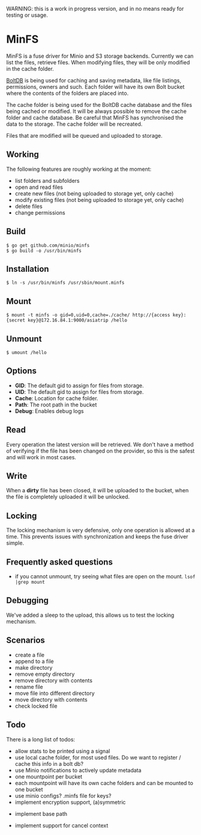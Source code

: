 WARNING: this is a work in progress version, and in no means ready for testing or usage.

# MinFS
MinFS is a fuse driver for Minio and S3 storage backends. Currently we can list the files, retrieve files. When modifying files, they will be only modified in the cache folder.

[BoltDB](https://github.com/boltdb/bolt) is being used for caching and saving metadata, like file listings, permissions, owners and such. Each folder will have its own Bolt bucket where the contents of the folders are placed into.

The cache folder is being used for the BoltDB cache database and the files being cached or modified. It will be always possible to remove the cache folder and cache database. Be careful that MinFS has synchronised the data to the storage. The cache folder will be recreated.

Files that are modified will be queued and uploaded to storage.

## Working

The following features are roughly working at the moment:

* list folders and subfolders
* open and read files
* create new files (not being uploaded to storage yet, only cache)
* modify existing files (not being uploaded to storage yet, only cache)
* delete files
* change permissions

## Build

```
$ go get github.com/minio/minfs
$ go build -o /usr/bin/minfs
```

## Installation

```
$ ln -s /usr/bin/minfs /usr/sbin/mount.minfs
```

## Mount

```
$ mount -t minfs -o gid=0,uid=0,cache=./cache/ http://{access key}:{secret key}@172.16.84.1:9000/asiatrip /hello
```

## Unmount

```
$ umount /hello
```

## Options

* **GID**: The default gid to assign for files from storage.
* **UID**: The default gid to assign for files from storage.
* **Cache**: Location for cache folder.
* **Path**: The root path in the bucket
* **Debug**: Enables debug logs

## Read

Every operation the latest version will be retrieved. We don't have a method of verifying if the file
has been changed on the provider, so this is the safest and will work in most cases.

## Write

When a **dirty** file has been closed, it will be uploaded to the bucket, when the file is 
completely uploaded it will be unlocked.

## Locking

The locking mechanism is very defensive, only one operation is allowed at a time. This prevents
issues with synchronization and keeps the fuse driver simple.

## Frequently asked questions

* if you cannot unmount, try seeing what files are open on the mount. `lsof |grep mount`

## Debugging

We've added a sleep to the upload, this allows us to test the locking mechanism.

## Scenarios

* create a file
* append to a file
* make directory
* remove empty directory 
* remove directory with contents
* rename file
* move file into different directory
* move directory with contents
* check locked file

## Todo

There is a long list of todos:

* allow stats to be printed using a signal
* use local cache folder, for most used files. Do we want to register / cache this info in a bolt db?
* use Minio notifications to actively update metadata 
* one mountpoint per bucket
* each mountpoint will have its own cache folders and can be mounted to one bucket
* use minio configs? .minfs file for keys?
* implement encryption support, (a)symmetric
+ implement base path
* implement support for cancel context
